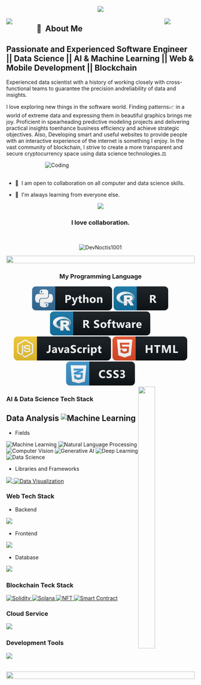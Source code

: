 <p align="center">
    <img src="https://readme-typing-svg.herokuapp.com/?lines=Hello+👋+Welcome+to+my+profile!;Here's+a+little+bit+about+me.&font=Fira%20Code&color=%23D62F79&center=true&width=380&height=50">
</p>

<img align="left" src="https://user-images.githubusercontent.com/65187002/144930161-2f783401-8d27-4fdf-a2f7-cc0ba32f1f1f.gif" width="16%" style="display:inline;"><img align="right" src="https://user-images.githubusercontent.com/65187002/144930161-2f783401-8d27-4fdf-a2f7-cc0ba32f1f1f.gif" width="16%" style="display:inline;">
  
## 💪 &nbsp;About Me 

Passionate and Experienced Software Engineer || Data Science || AI & Machine Learning || Web & Mobile Development || Blockchain
-----------------------------------------------------------------------------------------------------------------------------

<p align="left">Experienced data scientist with a history of working closely with cross-functional teams to guarantee the precision andreliability of data and insights. </p> 
<p align="left">I love exploring new things in the software world. Finding patterns📈 in a world of extreme data and expressing them in beautiful graphics brings me joy. Proficient in spearheading predictive modeling projects and delivering practical insights toenhance business efficiency and achieve strategic objectives. Also, Developing smart and useful websites to provide people with an interactive experience of the internet is something I enjoy.  In the vast community of blockchain, I strive to create a more transparent and secure cryptocurrency space using data science technologies.⚖</p>

<img align="right" alt="Coding" width="400" src="https://user-images.githubusercontent.com/74038190/229223263-cf2e4b07-2615-4f87-9c38-e37600f8381a.gif">
<br><br>

- 🤝  I am open to collaboration on all computer and data science skills.


- 👬  I'm always learning from everyone else.



 <div align="center">
  <img src="https://media.giphy.com/media/LnQjpWaON8nhr21vNW/giphy.gif" width="60"> 
  <h3>I love collaboration.</h3> 
 </div>

<br>
<p align="center"> 
 <img src="https://komarev.com/ghpvc/?username=supuna97&label=Profile%20views&color=0e75b6&style=flat" alt="DevNoctis1001" /> 
<!--  <img src="https://img.shields.io/badge/Languages-Python | Java | PHP | Typescript | Node | React -green.svg" alt="supun nanayakkara's languages" /> -->
<!--  <img alt="Profile followers" src="https://img.shields.io/github/followers/supuna97"> -->
</p>

<img src="https://i.imgur.com/dBaSKWF.gif" height="20" width="100%">

<h3 align="center"> My Programming Language </h3>

<div align="center">
  <img src="https://github.com/DevNoctis1001/github-badges/blob/main/svg/dev/languages/python.svg" alt="Python" />
  <img src="https://github.com/DevNoctis1001/github-badges/blob/main/svg/dev/languages/r.svg" alt="R"/>
  <img src="https://github.com/DevNoctis1001/github-badges/blob/main/svg/dev/languages/rsoftware.svg" alt="Rscript" />
  <img src="https://github.com/DevNoctis1001/github-badges/blob/main/svg/dev/languages/js.svg" alt="Javascript" />
  <img src="https://github.com/DevNoctis1001/github-badges/blob/main/svg/dev/languages/html.svg" alt="HTML" />
  <img src="https://github.com/DevNoctis1001/github-badges/blob/main/svg/dev/languages/css3.svg" alt="CSS3" />
</div>

<img align="right" src="https://user-images.githubusercontent.com/65187002/144930161-2f783401-8d27-4fdf-a2f7-cc0ba32f1f1f.gif" width="30%" height="700" style="display:inline;">

<h3 align='left'> AI & Data Science Tech Stack </h3> 

<div style={{display: flex; align-items: center;}}> 
    <h2 align='left'> Data Analysis <span> <img src="https://github.com/DevNoctis1001/DevNoctis1001/assets/148486194/8878ddf0-69bc-43b3-a3dc-59e7a1f3a977" width="50" height="50" alt="Machine Learning" /> </span> </h3> 
</div>

- Fields
<div align="left">
 <img src="https://cdn-icons-png.flaticon.com/128/9887/9887894.png" width="50" height="50" alt="Machine Learning" />
 <img src="https://cdn-icons-png.flaticon.com/128/9831/9831298.png" width="50" height="50" alt="Natural Language Processing" />
 <img src="https://cdn-icons-png.flaticon.com/128/10328/10328854.png" width="50" height="50" alt="Computer Vision" />
 <img src="https://cdn-icons-png.flaticon.com/128/13434/13434913.png" width="50" height="50" alt="Generative AI" />
 <img src="https://cdn-icons-png.flaticon.com/128/2103/2103787.png" width="50" height="50" alt="Deep Learning" />
 <img src="https://cdn-icons-png.flaticon.com/128/9074/9074033.png" width="50" height="50" alt="Data Science" />
</div>

- Libraries and Frameworks
<p align="left">
  <a href="https://skillicons.dev">
    <img src="https://skillicons.dev/icons?i=tensorflow,pytorch,sklearn,ai" />
    <img src="https://cdn-icons-png.flaticon.com/128/8660/8660342.png" width="50" height="50" alt="Data Visualization" />
  </a>
</p>

 <h3 align="left"> Web Tech Stack </h3>
 
 - Backend
<p align="left">
  <a href="https://skillicons.dev">
    <img src="https://skillicons.dev/icons?i=php,laravel,java,nodejs,py,spring,flask,fastapi,express,nestjs" />
  </a>
</p>

- Frontend
<p align="left">
  <a href="https://skillicons.dev">
    <img src="https://skillicons.dev/icons?i=ts,js,react,nextjs,redux,tailwind,materialui" />
  </a>
</p>

- Database
<p align="left">
  <a href="https://skillicons.dev">
    <img src="https://skillicons.dev/icons?i=mongodb,mysql,postgresql" />
  </a>
</p>

<h3 align='left'> Blockchain Teck Stack </h3> 

<p align="left">
  <a href="https://skillicons.dev">
    <img src="https://skillicons.dev/icons?i=solidity" alt="Solidity" />
    <img src="https://cdn-icons-png.flaticon.com/128/6001/6001527.png" width="50" height="50" alt="Solana" />
    <img src="https://cdn-icons-png.flaticon.com/128/6228/6228867.png" width="50" height="50" alt="NFT" />
    <img src="https://cdn-icons-png.flaticon.com/128/6614/6614837.png" width="50" height="50" alt="Smart Contract" />
  </a>
</p>

<h3 align='left'> Cloud Service </h3>

<p align="left">
  <a href="https://skillicons.dev">
    <img src="https://skillicons.dev/icons?i=azure,aws,gcp,firebase,cloudflare" />
  </a>
</p>

<h3 align='left'> Development Tools </h3>

<p align="left">
  <a href="https://skillicons.dev">
    <img src="https://skillicons.dev/icons?i=git,github,docker,figma,xd,idea,vscode,postman,linux" />
  </a>
</p>

<br/>

<img src="https://i.imgur.com/dBaSKWF.gif" height="20" width="100%">


<!--
**DevNoctis1001/DevNoctis1001** is a ✨ _special_ ✨ repository because its `README.md` (this file) appears on your GitHub profile.

Here are some ideas to get you started:

- 🔭 I’m currently working on ...
- 🌱 I’m currently learning ...
- 👯 I’m looking to collaborate on ...
- 🤔 I’m looking for help with ...
- 💬 Ask me about ...
- 📫 How to reach me: ...
- 😄 Pronouns: ...
- ⚡ Fun fact: ...
-->
